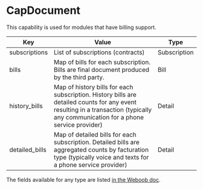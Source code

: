 CapDocument
===========

This capability is used for modules that have billing support.

| Key             | Value                                                                                                                                                                             | Type         |
|-----------------|-----------------------------------------------------------------------------------------------------------------------------------------------------------------------------------|--------------|
| subscriptions   | List of subscriptions (contracts)                                                                                                                                                 | Subscription |
| bills           | Map of bills for each subscription. Bills are final document produced by the third party.                                                                                         | Bill         |
| history_bills   | Map of history bills for each subscription. History bills are detailed counts for any event resulting in a transaction (typically any communication for a phone service provider) | Detail       |
| detailed_bills  | Map of detailed bills for each subscription. Detailed bills are aggregated counts by facturation type (typically voice and texts for a phone service provider)                    | Detail       |

The fields available for any type are listed [in the Weboob
doc](http://dev.weboob.org/api/capabilities/bill).
